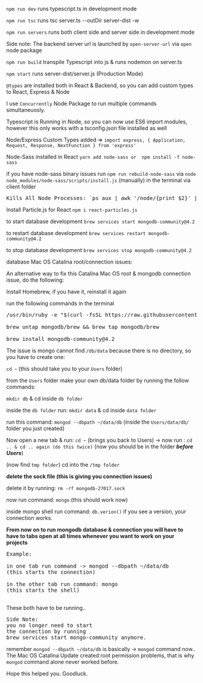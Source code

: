 `npm run dev` runs typescript.ts in development mode

`npm run tsc` runs tsc server.ts --outDir server-dist -w

`npm run servers` runs both client side and server side in development mode

Side note: The backend server url is launched by `open-server-url` via `open` node package

`npm run build` transpile Typescript into js & runs nodemon on server.ts

`npm start` runs server-dist/server.js (Production Mode)

`@types` are installed both in React & Backend, so you can add custom types to React, Express & Node

I use `Concurrently` Node Package to run multiple commands simultaneuosly.

Typescript is Running in Node, so you can now use ES6 import modules, however this only works with a tsconfig.json file installed as well

Node/Express Custom Types added => `import express, { Application, Request, Response, NextFunction } from 'express'`

Node-Sass installed in React
`yarn add node-sass or  npm install -f node-sass`

if you have node-sass binary issues 
run `npm run rebuild-node-sass` via `node node_modules/node-sass/scripts/install.js` (manually) in the terminal via client folder

<pre>Kills All Node Processes: `ps aux | awk '/node/{print $2}' | xargs kill -9`</pre>

Install Particle.js for React `npm i react-particles.js`

to start database development ` brew services start mongodb-community@4.2 `

to restart database development ` brew services restart mongodb-community@4.2 `

to stop database development ` brew services stop mongodb-community@4.2 `

database Mac OS Catalina root/connection issues:

An alternative way to fix this Catalina Mac OS root & mongodb connection issue, do the following:

Install Homebrew, if you have it, reinstall it again

run the following commands in the terminal

<pre>/usr/bin/ruby -e "$(curl -fsSL https://raw.githubusercontent.com/Homebrew/install/master/install)"

brew untap mongodb/brew && brew tap mongodb/brew

brew install mongodb-community@4.2
</pre>

The issue is mongo cannot find `/db/data` because there is no directory, so you have to create one:

`cd ~` (this should take you to your `Users` folder)

from the `Users` folder make your own db/data folder by running the follow commands:

`mkdir db` & cd inside `db folder`

inside the `db folder` run: `mkdir data` & cd inside `data folder`

run this command: `mongod --dbpath ~/data/db`
(inside the `Users/data/db/` folder you just created)

Now open a new tab & 
run: `cd ~` (brings you back to Users) -> now run : `cd .. & cd .. again (do this twice)`
(now you should be in the folder ***before Users***)

(now find `tmp folder`) cd into the `/tmp folder`

**delete the sock file (this is giving you connection issues)**

delete it by running: `rm -rf mongodb-27017.sock`

now run command: `mongo` (this should work now)

inside mongo shell run command: `db.verion()`
if you see a version, your connection works.

**From now on to run mongodb database & connection you will have to have to tabs open at all times whenever you want to work on your projects**

<pre>
Example:

in one tab run command -> mongod --dbpath ~/data/db 
(this starts the connection)

in the other tab run command: mongo
(this starts the shell)

</pre>
These both have to be running..

<pre>
Side Note:
you no longer need to start
the connection by running 
brew services start mongo-community anymore.
</pre>

remember `mongod --dbpath ~/data/db` is basically -> `mongod` command now.. The Mac OS Catalina Update created root permission problems, that is why `mongod` command alone never worked before.

Hope this helped you. Goodluck.